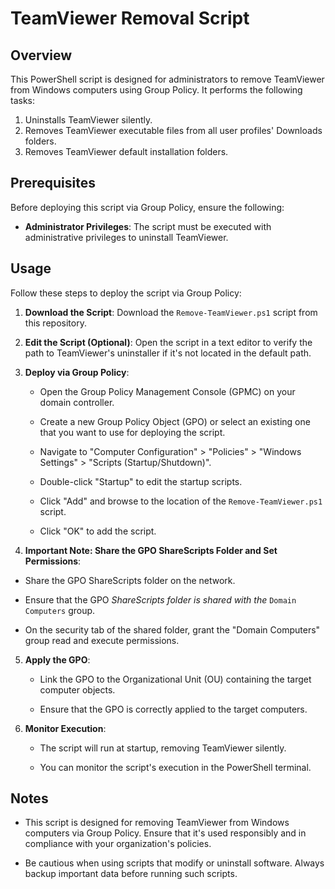 # TeamViewer Removal Script

## Overview

This PowerShell script is designed for administrators to remove TeamViewer from Windows computers using Group Policy. It performs the following tasks:

1. Uninstalls TeamViewer silently.
2. Removes TeamViewer executable files from all user profiles' Downloads folders.
3. Removes TeamViewer default installation folders.

## Prerequisites

Before deploying this script via Group Policy, ensure the following:

- **Administrator Privileges**: The script must be executed with administrative privileges to uninstall TeamViewer.

## Usage

Follow these steps to deploy the script via Group Policy:

1. **Download the Script**: Download the `Remove-TeamViewer.ps1` script from this repository.

2. **Edit the Script (Optional)**: Open the script in a text editor to verify the path to TeamViewer's uninstaller if it's not located in the default path.

3. **Deploy via Group Policy**:

   - Open the Group Policy Management Console (GPMC) on your domain controller.

   - Create a new Group Policy Object (GPO) or select an existing one that you want to use for deploying the script.

   - Navigate to "Computer Configuration" > "Policies" > "Windows Settings" > "Scripts (Startup/Shutdown)".

   - Double-click "Startup" to edit the startup scripts.

   - Click "Add" and browse to the location of the `Remove-TeamViewer.ps1` script.

   - Click "OK" to add the script.

4. **Important Note: Share the GPO ShareScripts Folder and Set Permissions**:

- Share the GPO ShareScripts folder on the network.

- Ensure that the GPO *ShareScripts folder is shared with the* `Domain Computers` group.

- On the security tab of the shared folder, grant the "Domain Computers" group read and execute permissions.


5. **Apply the GPO**:

   - Link the GPO to the Organizational Unit (OU) containing the target computer objects.

   - Ensure that the GPO is correctly applied to the target computers.

6. **Monitor Execution**:

   - The script will run at startup, removing TeamViewer silently.

   - You can monitor the script's execution in the PowerShell terminal.

## Notes

- This script is designed for removing TeamViewer from Windows computers via Group Policy. Ensure that it's used responsibly and in compliance with your organization's policies.

- Be cautious when using scripts that modify or uninstall software. Always backup important data before running such scripts.
